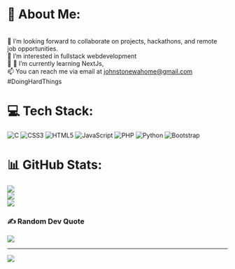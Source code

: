 # 💫 About Me:
<br>👯 I’m looking forward to collaborate on projects, hackathons, and remote job opportunities.
<br>👀 I’m interested in fullstack webdevelopment
<br>🌱 🌱 I’m currently learning NextJs, 
<br>📫 You can reach me via email at johnstonewahome@gmail.com
<br>#DoingHardThings


# 💻 Tech Stack:
![C](https://img.shields.io/badge/c-%2300599C.svg?style=for-the-badge&logo=c&logoColor=white) ![CSS3](https://img.shields.io/badge/css3-%231572B6.svg?style=for-the-badge&logo=css3&logoColor=white) ![HTML5](https://img.shields.io/badge/html5-%23E34F26.svg?style=for-the-badge&logo=html5&logoColor=white) ![JavaScript](https://img.shields.io/badge/javascript-%23323330.svg?style=for-the-badge&logo=javascript&logoColor=%23F7DF1E) ![PHP](https://img.shields.io/badge/php-%23777BB4.svg?style=for-the-badge&logo=php&logoColor=white) ![Python](https://img.shields.io/badge/python-3670A0?style=for-the-badge&logo=python&logoColor=ffdd54) ![Bootstrap](https://img.shields.io/badge/bootstrap-%23563D7C.svg?style=for-the-badge&logo=bootstrap&logoColor=white)
# 📊 GitHub Stats:
![](https://github-readme-stats.vercel.app/api?username=johnstonew&theme=dark&hide_border=false&include_all_commits=false&count_private=false)<br/>
![](https://github-readme-streak-stats.herokuapp.com/?user=johnstonew&theme=dark&hide_border=false)<br/>
![](https://github-readme-stats.vercel.app/api/top-langs/?username=johnstonew&theme=dark&hide_border=false&include_all_commits=false&count_private=false&layout=compact)

### ✍️ Random Dev Quote
![](https://quotes-github-readme.vercel.app/api?type=horizontal&theme=radical)

---
[![](https://visitcount.itsvg.in/api?id=johnstonew&icon=0&color=0)](https://visitcount.itsvg.in)

<!-- Proudly created with GPRM ( https://gprm.itsvg.in ) -->
